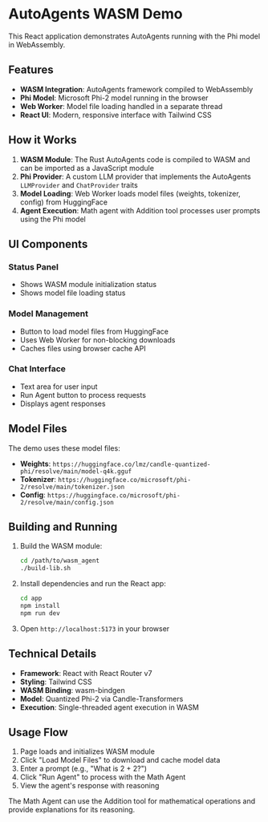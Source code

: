 # AutoAgents WASM Demo

This React application demonstrates AutoAgents running with the Phi model in WebAssembly.

## Features

- **WASM Integration**: AutoAgents framework compiled to WebAssembly
- **Phi Model**: Microsoft Phi-2 model running in the browser
- **Web Worker**: Model file loading handled in a separate thread
- **React UI**: Modern, responsive interface with Tailwind CSS

## How it Works

1. **WASM Module**: The Rust AutoAgents code is compiled to WASM and can be imported as a JavaScript module
2. **Phi Provider**: A custom LLM provider that implements the AutoAgents `LLMProvider` and `ChatProvider` traits
3. **Model Loading**: Web Worker loads model files (weights, tokenizer, config) from HuggingFace
4. **Agent Execution**: Math agent with Addition tool processes user prompts using the Phi model

## UI Components

### Status Panel
- Shows WASM module initialization status
- Shows model file loading status

### Model Management
- Button to load model files from HuggingFace
- Uses Web Worker for non-blocking downloads
- Caches files using browser cache API

### Chat Interface
- Text area for user input
- Run Agent button to process requests
- Displays agent responses

## Model Files

The demo uses these model files:
- **Weights**: `https://huggingface.co/lmz/candle-quantized-phi/resolve/main/model-q4k.gguf`
- **Tokenizer**: `https://huggingface.co/microsoft/phi-2/resolve/main/tokenizer.json`  
- **Config**: `https://huggingface.co/microsoft/phi-2/resolve/main/config.json`

## Building and Running

1. Build the WASM module:
   ```bash
   cd /path/to/wasm_agent
   ./build-lib.sh
   ```

2. Install dependencies and run the React app:
   ```bash
   cd app
   npm install
   npm run dev
   ```

3. Open `http://localhost:5173` in your browser

## Technical Details

- **Framework**: React with React Router v7
- **Styling**: Tailwind CSS
- **WASM Binding**: wasm-bindgen
- **Model**: Quantized Phi-2 via Candle-Transformers
- **Execution**: Single-threaded agent execution in WASM

## Usage Flow

1. Page loads and initializes WASM module
2. Click "Load Model Files" to download and cache model data
3. Enter a prompt (e.g., "What is 2 + 2?")
4. Click "Run Agent" to process with the Math Agent
5. View the agent's response with reasoning

The Math Agent can use the Addition tool for mathematical operations and provide explanations for its reasoning.